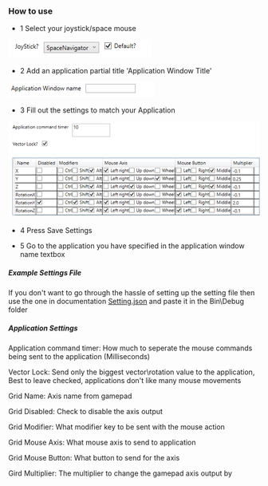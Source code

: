 
### How to use
* 1 Select your joystick/space mouse

![JoyStiick](https://github.com/aurorasean/GamepadTo3DConnexion/blob/master/Documentation/SelectJoyStick.png)

* 2 Add an application partial title 'Application Window Title'

![Application](https://github.com/aurorasean/GamepadTo3DConnexion/blob/master/Documentation/CaptureNewApplication.png)

* 3 Fill out the settings to match your Application

![ApplicationSettings](https://github.com/aurorasean/GamepadTo3DConnexion/blob/master/Documentation/ApplicationSettings.PNG)

* 4 Press Save Settings

* 5 Go to the application you have specified in the application window name textbox


##### Example Settings File

If you don't want to go through the hassle of setting up the setting file then use the one in documentation [Setting.json](Documentation/SettingParent.json) and paste it in the Bin\Debug folder

##### Application Settings

Application command timer: How much to seperate the mouse commands being sent to the application \(Milliseconds\)

Vector Lock: Send only the biggest vector\rotation value to the application, Best to leave checked, applications don't like many mouse movements

Grid Name: Axis name from gamepad

Grid Disabled: Check to disable the axis output

Grid Modifier: What modifier key to be sent with the mouse action

Grid Mouse Axis: What mouse axis to send to application

Grid Mouse Button: What button to send for the axis

Gird Multiplier: The multiplier to change the gamepad axis output by